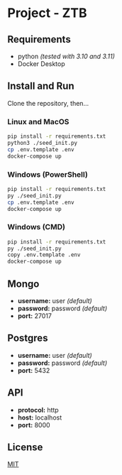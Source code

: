 # Project - ZTB

## Requirements

- python _(tested with 3.10 and 3.11)_
- Docker Desktop

## Install and Run

Clone the repository, then...

### Linux and MacOS

```bash
pip install -r requirements.txt
python3 ./seed_init.py
cp .env.template .env
docker-compose up
```

### Windows (PowerShell)

```bash
pip install -r requirements.txt
py ./seed_init.py
cp .env.template .env
docker-compose up
```

### Windows (CMD)

```bash
pip install -r requirements.txt
py ./seed_init.py
copy .env.template .env
docker-compose up
```

## Mongo

- **username:** user _(default)_
- **password:** password _(default)_
- **port:** 27017

## Postgres

- **username:** user _(default)_
- **password:** password _(default)_
- **port:** 5432

## API

- **protocol:** http
- **host:** localhost
- **port:** 8000

## License

[MIT](https://choosealicense.com/licenses/mit/)
